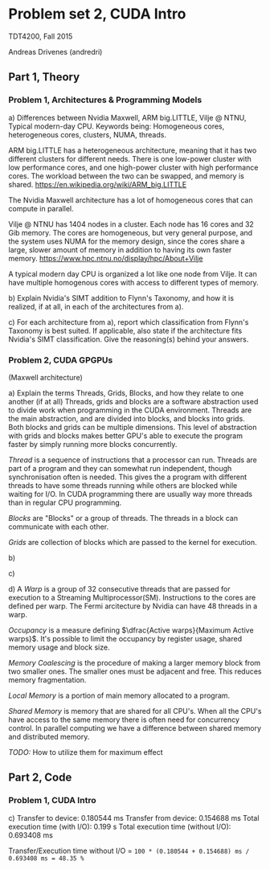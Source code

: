 # Problem set 2, CUDA Intro 

TDT4200, Fall 2015

Andreas Drivenes (andredri)

## Part 1, Theory

### Problem 1, Architectures & Programming Models 

a) Differences between Nvidia Maxwell, ARM big.LITTLE, Vilje @ NTNU, Typical modern-day CPU.
Keywords being: Homogeneous cores, heterogeneous cores, clusters, NUMA, threads.

ARM big.LITTLE has a heterogeneous architecture, meaning that it has two different clusters
for different needs. There is one low-power cluster with low performance cores, and one
high-power cluster with high performance cores. The workload between the two can be swapped,
and memory is shared. 
https://en.wikipedia.org/wiki/ARM_big.LITTLE

The Nvidia Maxwell architecture has a lot of homogeneous cores that can compute in parallel.

Vilje @ NTNU has 1404 nodes in a cluster. Each node has 16 cores and 32 Gib memory. The cores are
homogeneous, but very general purpose, and the system uses NUMA for the memory design, since
the cores share a large, slower amount of memory in addition to having its own faster memory. 
https://www.hpc.ntnu.no/display/hpc/About+Vilje

A typical modern day CPU is organized a lot like one node from Vilje. It can have multiple
homogenous cores with access to different types of memory.

b) Explain Nvidia's SIMT addition to Flynn's Taxonomy, and how it is realized, if at all, in
each of the architectures from a).

c) For each architecture from a), report which classification from Flynn's Taxonomy is best
suited. If applicable, also state if the architecture fits Nvidia's SIMT classification.
Give the reasoning(s) behind your answers.

### Problem 2, CUDA GPGPUs

(Maxwell architecture)

a) Explain the terms Threads, Grids, Blocks, and how they relate to one another (if at all)
Threads, grids and blocks are a software abstraction used to divide work when programming
in the CUDA environment. Threads are the main abstraction, and are divided into blocks,
and blocks into grids. Both blocks and grids can be multiple dimensions. This level of
abstraction with grids and blocks makes better GPU's able to execute the program faster by
simply running more blocks concurrently.

*Thread* is a sequence of instructions that a processor can run. Threads are part of a program
and they can somewhat run independent, though synchronisation often is needed. This gives
the a program with different threads to have some threads running while others are blocked while
waiting for I/O. In CUDA programming there are usually way more threads than in regular CPU
programming.

*Blocks* are "Blocks" or a group of threads. The threads in a block can communicate with each
other.

*Grids* are collection of blocks which are passed to the kernel for execution.

b)

c)

d)
A *Warp* is a group of 32 consecutive threads that are passed for execution to a Streaming
Multiprocessor(SM). Instructions to the cores are defined per warp. The Fermi arcitecture by
Nvidia can have 48 threads in a warp.

*Occupancy* is a measure defining $\dfrac{Active warps}{Maximum Active warps}$. It's possible to
limit the occupancy by register usage, shared memory usage and block size.

*Memory Coalescing* is the procedure of making a larger memory block from two smaller ones. The
smaller ones must be adjacent and free. This reduces memory fragmentation.

*Local Memory* is a portion of main memory allocated to a program.

*Shared Memory* is memory that are shared for all CPU's. When all the CPU's have access to the
same memory there is often need for concurrency control. In parallel computing we have a
difference between shared memory and distributed memory.

*TODO:* How to utilize them for maximum effect

## Part 2, Code

### Problem 1, CUDA Intro

c)
Transfer to device: 0.180544 ms
Transfer from device: 0.154688 ms
Total execution time (with I/O): 0.199 s
Total execution time (without I/O): 0.693408 ms

Transfer/Execution time without I/O = `100 * (0.180544 + 0.154688) ms / 0.693408 ms = 48.35 %`

